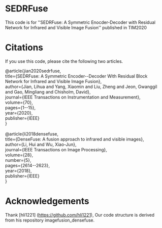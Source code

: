 # SEDRFuse
This code is for ''SEDRFuse: A Symmetric Enocder-Decoder with Residual Network for Infrared and Visible Image Fusion'' published in TIM2020
# Citations
If you use this code, please cite the following two articles.

@article{jian2020sedrfuse,\
  title={SEDRFuse: A Symmetric Encoder--Decoder With Residual Block Network for Infrared and Visible Image Fusion},\
  author={Jian, Lihua and Yang, Xiaomin and Liu, Zheng and Jeon, Gwanggil and Gao, Mingliang and Chisholm, David},\
  journal={IEEE Transactions on Instrumentation and Measurement},\
  volume={70},\
  pages={1--15},\
  year={2020},\
  publisher={IEEE}\
}\
\
@article{li2018densefuse,\
  title={DenseFuse: A fusion approach to infrared and visible images},\
  author={Li, Hui and Wu, Xiao-Jun},\
  journal={IEEE Transactions on Image Processing},\
  volume={28},\
  number={5},\
  pages={2614--2623},\
  year={2018},\
  publisher={IEEE}\
}

# Acknowledgements

Thank [hli1221] (https://github.com/hli1221), Our code structure is derived from his repository imagefusion_densefuse.
